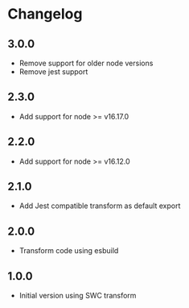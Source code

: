 # Changelog

## 3.0.0

- Remove support for older node versions
- Remove jest support

## 2.3.0

- Add support for node >= v16.17.0

## 2.2.0

- Add support for node >= v16.12.0

## 2.1.0

- Add Jest compatible transform as default export

## 2.0.0

- Transform code using esbuild

## 1.0.0

- Initial version using SWC transform
